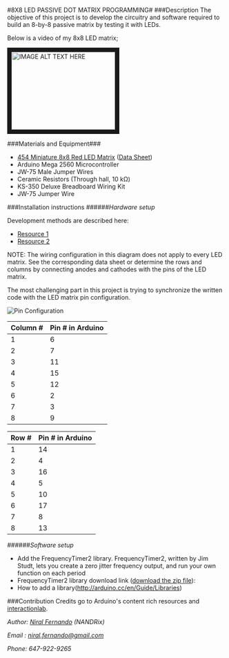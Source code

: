 #8X8 LED PASSIVE DOT MATRIX PROGRAMMING#
###Description
The objective of this project is to develop the circuitry and software required to build an 8-by-8 passive matrix by testing it with LEDs.

Below is a video of my 8x8 LED matrix;

 <a href="http://youtu.be/Y7XjMiFkt50"><img src="https://raw.github.com/niralfernando/8x8-LED-Dot-Matrix-Project/master/assets/LED8x8.jpg" 
alt="IMAGE ALT TEXT HERE" width="240" height="180" border="10" /></a>


###Materials and Equipment### * [454 Miniature 8x8 Red LED Matrix](http://www.adafruit.com/products/454#Tutorials) ([Data Sheet](http://www.adafruit.com/datasheets/BL-M07C881.PDF)) * Arduino Mega 2560 Microcontroller * JW-75 Male Jumper Wires * Ceramic Resistors (Through hall, 10 kΩ) * KS-350 Deluxe Breadboard Wiring Kit * JW-75 Jumper Wire


###Installation instructions
######_Hardware setup_

 
 Development methods are described here:

 * [Resource 1](http://playground.arduino.cc/Main/DirectDriveLEDMatrix) * [Resource 2](http://www.interactionlab.biz/v2/?p=176)  

NOTE: The wiring configuration in this diagram does not apply to every LED matrix. See the corresponding data sheet or determine the rows and columns by connecting anodes and cathodes with the pins of the LED matrix.

The most challenging part in this project is trying to synchronize the written code with the LED matrix pin configuration.

![Pin Configuration](https://raw.github.com/niralfernando/8x8-LED-Dot-Matrix-Project/master/assets/config.png)
 Column #    | Pin # in Arduino | 
------------ | -------------    |
1            | 6                | 
2            | 7                | 
3            | 11               |
4            | 15               |
5            | 12               |
6            | 2                |
7            | 3                |
8            | 9                |

 Row #       | Pin # in Arduino | 
------------ | -------------    |
1            | 14               | 
2            | 4                | 
3            | 16               |
4            | 5                |
5            | 10               |
6            | 17               |
7            | 8                |
8            | 13               |       



######_Software setup_ * Add the FrequencyTimer2 library. FrequencyTimer2, written by Jim Studt, lets you create a zero jitter frequency output, and run your own function on each period * FrequencyTimer2 library download link ([download the zip file](http://www.pjrc.com/teensy/td_libs_FrequencyTimer2.html)): * How to add a library(<http://arduino.cc/en/Guide/Libraries>)


###Contribution
Credits go to Arduino's content rich resources and [interactionlab](http://www.interactionlab.biz/v2/?p=176).

_Author: [Niral Fernando](http://www.eng.uwaterloo.ca/~mn2ferna/) (NANDRix)_

_Email : <niral.fernando@gmail.com>_

_Phone: 647-922-9265_
  
 
 